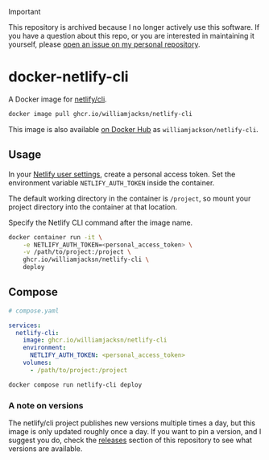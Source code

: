 > [!IMPORTANT]
> This repository is archived because I no longer actively use this software. If you have a question about this repo,
> or you are interested in maintaining it yourself, please [open an issue on my personal repository][x].

[x]: https://github.com/williamjacksn/williamjacksn/issues

# docker-netlify-cli

A Docker image for [netlify/cli][a].

[a]: https://github.com/netlify/cli

```sh
docker image pull ghcr.io/williamjacksn/netlify-cli
```

This image is also available [on Docker Hub][b] as `williamjackson/netlify-cli`.

[b]: https://hub.docker.com/r/williamjackson/netlify-cli

## Usage

In your [Netlify user settings][c], create a personal access token. Set the environment variable `NETLIFY_AUTH_TOKEN`
inside the container.

[c]: https://app.netlify.com/user/applications

The default working directory in the container is `/project`, so mount your project directory into the container at that
location.

Specify the Netlify CLI command after the image name.

```sh
docker container run -it \
    -e NETLIFY_AUTH_TOKEN=<personal_access_token> \
    -v /path/to/project:/project \
    ghcr.io/williamjacksn/netlify-cli \
    deploy
```

## Compose

```yaml
# compose.yaml

services:
  netlify-cli:
    image: ghcr.io/williamjacksn/netlify-cli
    environment:
      NETLIFY_AUTH_TOKEN: <personal_access_token>
    volumes:
      - /path/to/project:/project
```

```sh
docker compose run netlify-cli deploy
```

### A note on versions

The netlify/cli project publishes new versions multiple times a day, but this image is only updated roughly once a day.
If you want to pin a version, and I suggest you do, check the [releases][d] section of this repository to see what
versions are available.

[d]: https://github.com/williamjacksn/docker-netlify-cli/releases
